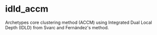 # idld_accm
Archetypes core clustering method (ACCM) using Integrated Dual Local Depth (IDLD) from Svarc and Fernández's method.
